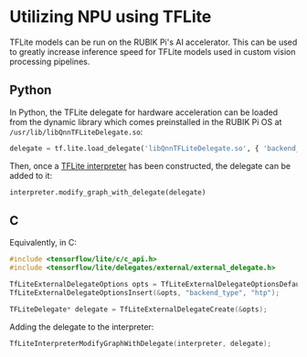 # Utilizing NPU using TFLite

TFLite models can be run on the RUBIK Pi's AI accelerator. This can be used to greatly increase inference speed for TFLite models used in custom vision processing pipelines.

## Python

In Python, the TFLite delegate for hardware acceleration can be loaded from the dynamic library which comes preinstalled in the RUBIK Pi OS at `/usr/lib/libQnnTFLiteDelegate.so`:
```python
delegate = tf.lite.load_delegate('libQnnTFLiteDelegate.so', { 'backend_type': 'htp' })
```

Then, once a [TFLite interpreter](https://www.tensorflow.org/api_docs/python/tf/lite/Interpreter) has been constructed, the delegate can be added to it:
```python
interpreter.modify_graph_with_delegate(delegate)
```

## C

Equivalently, in C:
```c
#include <tensorflow/lite/c/c_api.h>
#include <tensorflow/lite/delegates/external/external_delegate.h>

TfLiteExternalDelegateOptions opts = TfLiteExternalDelegateOptionsDefault("libQnnTFLiteDelegate.so");
TfLiteExternalDelegateOptionsInsert(&opts, "backend_type", "htp");

TFLiteDelegate* delegate = TfLiteExternalDelegateCreate(&opts);
```

Adding the delegate to the interpreter:
```c
TfLiteInterpreterModifyGraphWithDelegate(interpreter, delegate);
```
